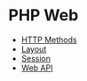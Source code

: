 # PHP Web

- [HTTP Methods](http/)
- [Layout](dynamic-pages/)
- [Session](session/)
- [Web API](web-api/)
